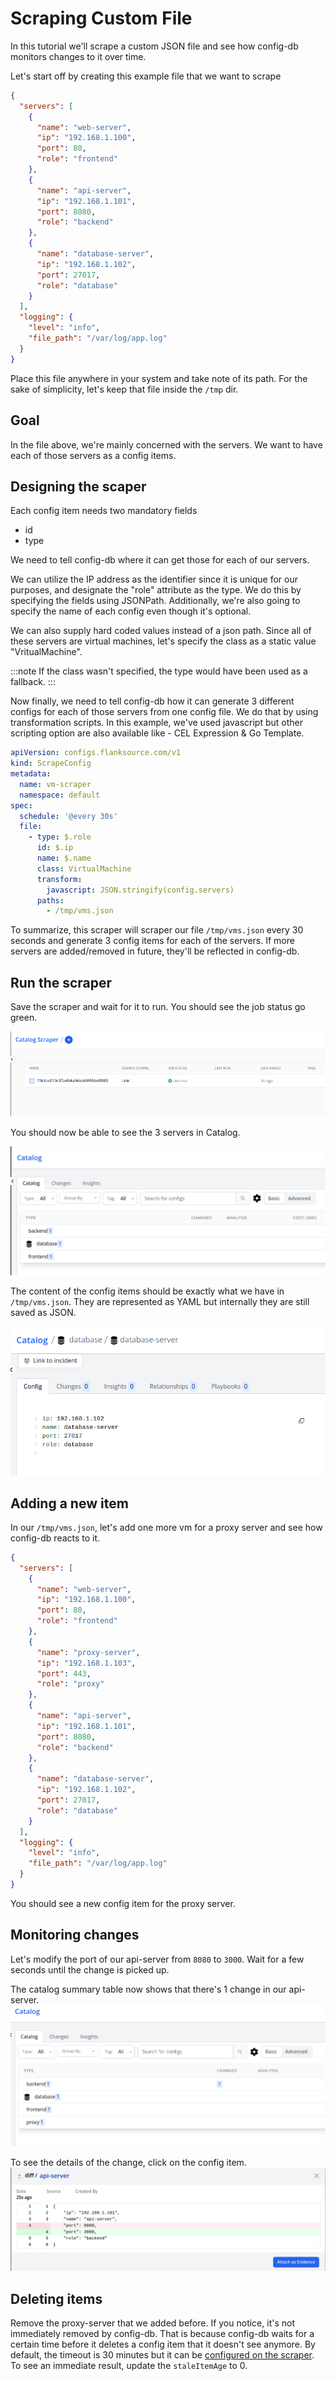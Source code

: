 # Scraping Custom File

In this tutorial we'll scrape a custom JSON file and see how config-db monitors changes to it over time.

Let's start off by creating this example file that we want to scrape

```json title="vms.json"
{
  "servers": [
    {
      "name": "web-server",
      "ip": "192.168.1.100",
      "port": 80,
      "role": "frontend"
    },
    {
      "name": "api-server",
      "ip": "192.168.1.101",
      "port": 8080,
      "role": "backend"
    },
    {
      "name": "database-server",
      "ip": "192.168.1.102",
      "port": 27017,
      "role": "database"
    }
  ],
  "logging": {
    "level": "info",
    "file_path": "/var/log/app.log"
  }
}
```

Place this file anywhere in your system and take note of its path. For the sake of simplicity, let's keep that file inside the `/tmp` dir.

## Goal

In the file above, we're mainly concerned with the servers. We want to have each of those servers as a config items.

## Designing the scaper

Each config item needs two mandatory fields

- id
- type

We need to tell config-db where it can get those for each of our servers.

We can utilize the IP address as the identifier since it is unique for our purposes, and designate the "role" attribute as the type.
We do this by specifying the fields using JSONPath.
Additionally, we're also going to specify the name of each config even though it's optional.

We can also supply hard coded values instead of a json path. Since all of these servers are virtual machines, let's specify the class as a static value "VritualMachine".

:::note
If the class wasn't specified, the type would have been used as a fallback.
:::

Now finally, we need to tell config-db how it can generate 3 different configs for each of those servers from one config file. We do that by using transformation scripts. In this example, we've used javascript but other scripting option are also available like - CEL Expression & Go Template.

```yaml title='vms-scraper.yaml'
apiVersion: configs.flanksource.com/v1
kind: ScrapeConfig
metadata:
  name: vm-scraper
  namespace: default
spec:
  schedule: '@every 30s'
  file:
    - type: $.role
      id: $.ip
      name: $.name
      class: VirtualMachine
      transform:
        javascript: JSON.stringify(config.servers)
      paths:
        - /tmp/vms.json
```

To summarize, this scraper will scraper our file `/tmp/vms.json` every 30 seconds and generate 3 config items for each of the servers. If more servers are added/removed in future, they'll be reflected in config-db.

## Run the scraper

Save the scraper and wait for it to run. You should see the job status go green.

![](../../images/tutorial-config-scrapers.png)

You should now be able to see the 3 servers in Catalog.

![](../../images/example-config-items-vms.png)

The content of the config items should be exactly what we have in `/tmp/vms.json`.
They are represented as YAML but internally they are still saved as JSON.

![](../../images/example-vm-scraper-database.png)

## Adding a new item

In our `/tmp/vms.json`, let's add one more vm for a proxy server and see how config-db reacts to it.

```json title=vms.json
{
  "servers": [
    {
      "name": "web-server",
      "ip": "192.168.1.100",
      "port": 80,
      "role": "frontend"
    },
    {
      "name": "proxy-server",
      "ip": "192.168.1.103",
      "port": 443,
      "role": "proxy"
    },
    {
      "name": "api-server",
      "ip": "192.168.1.101",
      "port": 8080,
      "role": "backend"
    },
    {
      "name": "database-server",
      "ip": "192.168.1.102",
      "port": 27017,
      "role": "database"
    }
  ],
  "logging": {
    "level": "info",
    "file_path": "/var/log/app.log"
  }
}
```

You should see a new config item for the proxy server.

## Monitoring changes

Let's modify the port of our api-server from `8080` to `3000`. Wait for a few seconds until the change is picked up.

The catalog summary table now shows that there's 1 change in our api-server.
![Catalog Overview Page](../../images/example-vm-scraper-changes-overview.png)

To see the details of the change, click on the config item.
![](../../images/example-vm-scraper-api-server-change.png)

## Deleting items

Remove the proxy-server that we added before. If you notice, it's not immediately removed by config-db. That is because config-db waits for a certain time before it deletes a config item that it doesn't see anymore. By default, the timeout is 30 minutes but it can be [configured on the scraper](../concepts/retention#cleaning-up-stale-configs). To see an immediate result, update the `staleItemAge` to 0.
